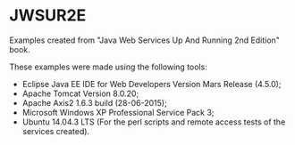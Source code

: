 # JWSUR2E
Examples created from "Java Web Services Up And Running 2nd Edition" book.

These examples were made using the following tools:
  * Eclipse Java EE IDE for Web Developers Version Mars Release (4.5.0);
  * Apache Tomcat Version 8.0.20;
  * Apache Axis2 1.6.3 build (28-06-2015);
  * Microsoft Windows XP Professional Service Pack 3;
  * Ubuntu 14.04.3 LTS (For the perl scripts and remote access tests of the services created).
